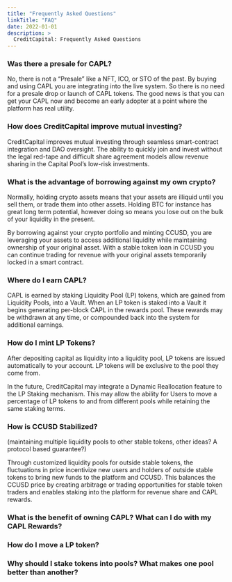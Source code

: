 ```yaml
---
title: "Frequently Asked Questions"
linkTitle: "FAQ"
date: 2022-01-01
description: >
  CreditCapital: Frequently Asked Questions
---
```

### Was there a presale for CAPL?
No, there is not a “Presale” like a NFT, ICO, or STO of the past. By buying and using CAPL you are integrating into the live system. So there is no need for a presale drop or launch of CAPL tokens. The good news is that you can get your CAPL now and become an early adopter at a point where the platform has real utility. 

### How does CreditCapital improve mutual investing?
CreditCapital improves mutual investing through seamless smart-contract integration and DAO oversight. The ability to quickly join and invest without the legal red-tape and difficult share agreement models allow revenue sharing in the Capital Pool’s low-risk investments. 

### What is the advantage of borrowing against my own crypto? 
Normally, holding crypto assets means that your assets are illiquid until you sell them, or trade them into other assets. Holding BTC for instance has great long term potential, however doing so means you lose out on the bulk of your liquidity in the present. 

By borrowing against your crypto portfolio and minting CCUSD, you are leveraging your assets to access additional liquidity while maintaining ownership of your original asset. With a stable token loan in CCUSD you can continue trading for revenue with your original assets temporarily locked in a smart contract.

### Where do I earn CAPL?
CAPL is earned by staking Liquidity Pool (LP) tokens, which are gained from Liquidity Pools, into a Vault. When an LP token is staked into a Vault it begins generating per-block CAPL in the rewards pool. These rewards may be withdrawn at any time, or compounded back into the system for additional earnings.

### How do I mint LP Tokens?
After depositing capital as liquidity into a liquidity pool, LP tokens are issued automatically to your account. LP tokens will be exclusive to the pool they come from.

In the future, CreditCapital may integrate a Dynamic Reallocation feature to the LP Staking mechanism. This may allow the ability for Users to move a percentage of LP tokens to and from different pools while retaining the same staking terms. 

### How is CCUSD Stabilized?
(maintaining multiple liquidity pools to other stable tokens, other ideas? A protocol based guarantee?)

Through customized liquidity pools for outside stable tokens, the fluctuations in price incentivize new users and holders of outside stable tokens to bring new funds to the platform and CCUSD. This balances the CCUSD price by creating arbitrage or trading opportunities for stable token traders and enables staking into the platform for revenue share and CAPL rewards.


### What is the benefit of owning CAPL? What can I do with my CAPL Rewards?

### How do I move a LP token?

### Why should I stake tokens into pools? What makes one pool better than another?